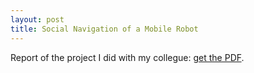```yaml
---
layout: post
title: Social Navigation of a Mobile Robot
---
```


Report of the project I did with my collegue: 
[get the PDF](/files/social_robot.pdf).















